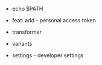 

- echo $PATH

- feat: add - personal access token

- transformer
- variants

- settings - developer settings



